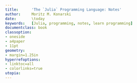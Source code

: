 ```yaml
---
title:      'The `Julia` Programming Language: Notes'
author:     Moritz M. Konarski
date:       \today
keywords:   [Julia, programming, notes, learn programming]
documentclass: book
classoption:
- oneside
- a4paper
- 11pt
geometry:
- margin=1.25in
hyperrefoptions:
- linktoc=all
- colorlinks=true
utopia:
---
```

